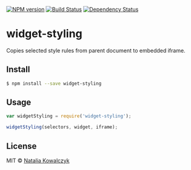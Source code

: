 [![NPM version][npm-image]][npm-url]
[![Build Status][build-image]][build-url]
[![Dependency Status][deps-image]][deps-url]

# widget-styling

Copies selected style rules from parent document to embedded iframe.

## Install

```sh
$ npm install --save widget-styling
```

## Usage

```js
var widgetStyling = require('widget-styling');

widgetStyling(selectors, widget, iframe);
```

## License

MIT © [Natalia Kowalczyk](https://melitele.me)

[npm-image]: https://img.shields.io/npm/v/widget-styling
[npm-url]: https://npmjs.org/package/widget-styling

[build-url]: https://github.com/furkot/widget-styling/actions/workflows/check.yaml
[build-image]: https://img.shields.io/github/actions/workflow/status/furkot/widget-styling/check.yaml?branch=main

[deps-image]: https://img.shields.io/librariesio/release/npm/widget-styling
[deps-url]: https://libraries.io/npm/widget-styling
